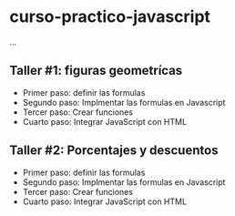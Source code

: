 # curso-practico-javascript

...

## Taller #1: figuras geometrícas
- Primer paso: definir las formulas
- Segundo paso: Implmentar las formulas en Javascript
- Tercer paso: Crear funciones
- Cuarto paso: Integrar JavaScript con HTML

## Taller #2: Porcentajes y descuentos
- Primer paso: definir las formulas
- Segundo paso: Implmentar las formulas en Javascript
- Tercer paso: Crear funciones
- Cuarto paso: Integrar JavaScript con HTML
